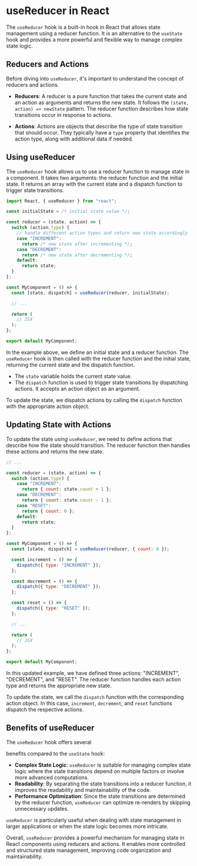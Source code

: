 # useReducer in React

The `useReducer` hook is a built-in hook in React that allows state management using a reducer function. It is an alternative to the `useState` hook and provides a more powerful and flexible way to manage complex state logic.

## Reducers and Actions

Before diving into `useReducer`, it's important to understand the concept of reducers and actions.

- **Reducers**: A reducer is a pure function that takes the current state and an action as arguments and returns the new state. It follows the `(state, action) => newState` pattern. The reducer function describes how state transitions occur in response to actions.

- **Actions**: Actions are objects that describe the type of state transition that should occur. They typically have a `type` property that identifies the action type, along with additional data if needed.

## Using useReducer

The `useReducer` hook allows us to use a reducer function to manage state in a component. It takes two arguments: the reducer function and the initial state. It returns an array with the current state and a dispatch function to trigger state transitions.

```javascript
import React, { useReducer } from "react";

const initialState = /* initial state value */;

const reducer = (state, action) => {
  switch (action.type) {
    // handle different action types and return new state accordingly
    case "INCREMENT":
      return /* new state after incrementing */;
    case "DECREMENT":
      return /* new state after decrementing */;
    default:
      return state;
  }
};

const MyComponent = () => {
  const [state, dispatch] = useReducer(reducer, initialState);

  // ...

  return (
    // JSX
  );
};

export default MyComponent;
```

In the example above, we define an initial state and a reducer function. The `useReducer` hook is then called with the reducer function and the initial state, returning the current state and the dispatch function.

- The `state` variable holds the current state value.
- The `dispatch` function is used to trigger state transitions by dispatching actions. It accepts an action object as an argument.

To update the state, we dispatch actions by calling the `dispatch` function with the appropriate action object.

## Updating State with Actions

To update the state using `useReducer`, we need to define actions that describe how the state should transition. The reducer function then handles these actions and returns the new state.

```javascript
// ...

const reducer = (state, action) => {
  switch (action.type) {
    case "INCREMENT":
      return { count: state.count + 1 };
    case "DECREMENT":
      return { count: state.count - 1 };
    case "RESET":
      return { count: 0 };
    default:
      return state;
  }
};

const MyComponent = () => {
  const [state, dispatch] = useReducer(reducer, { count: 0 });

  const increment = () => {
    dispatch({ type: "INCREMENT" });
  };

  const decrement = () => {
    dispatch({ type: "DECREMENT" });
  };

  const reset = () => {
    dispatch({ type: "RESET" });
  };

  // ...

  return (
    // JSX
  );
};

export default MyComponent;
```

In this updated example, we have defined three actions: "INCREMENT", "DECREMENT", and "RESET". The reducer function handles each action type and returns the appropriate new state.

To update the state, we call the `dispatch` function with the corresponding action object. In this case, `increment`, `decrement`, and `reset` functions dispatch the respective actions.

## Benefits of useReducer

The `useReducer` hook offers several

 benefits compared to the `useState` hook:

- **Complex State Logic**: `useReducer` is suitable for managing complex state logic where the state transitions depend on multiple factors or involve more advanced computations.
- **Readability**: By separating the state transitions into a reducer function, it improves the readability and maintainability of the code.
- **Performance Optimization**: Since the state transitions are determined by the reducer function, `useReducer` can optimize re-renders by skipping unnecessary updates.

`useReducer` is particularly useful when dealing with state management in larger applications or when the state logic becomes more intricate.

Overall, `useReducer` provides a powerful mechanism for managing state in React components using reducers and actions. It enables more controlled and structured state management, improving code organization and maintainability.
